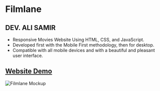 # Filmlane

## DEV. ALI SAMIR

- Responsive Movies Website Using HTML, CSS, and JavaScript.
- Developed first with the Mobile First methodology, then for desktop.
- Compatible with all mobile devices and with a beautiful and pleasant user interface.

## [Website Demo](https://alisamirali.github.io/Filmlane/)

![Filmlane Mockup](https://user-images.githubusercontent.com/62913154/179403987-754cfd4d-50c5-4891-9b82-68d655905db9.png)
